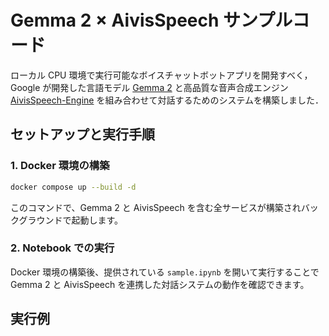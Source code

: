 # Gemma 2 × AivisSpeech サンプルコード

ローカル CPU 環境で実行可能なボイスチャットボットアプリを開発すべく，Google が開発した言語モデル [Gemma 2](https://huggingface.co/google/gemma-2-2b-jpn-it) と高品質な音声合成エンジン [AivisSpeech-Engine](https://github.com/Aivis-Project/AivisSpeech-Engine) を組み合わせて対話するためのシステムを構築しました．

## セットアップと実行手順

### 1. Docker 環境の構築

```bash
docker compose up --build -d
```

このコマンドで、Gemma 2 と AivisSpeech を含む全サービスが構築されバックグラウンドで起動します。

### 2. Notebook での実行

Docker 環境の構築後、提供されている `sample.ipynb` を開いて実行することで Gemma 2 と AivisSpeech を連携した対話システムの動作を確認できます。

## 実行例
